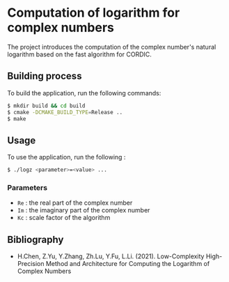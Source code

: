 # Computation of logarithm for complex numbers

The project introduces the computation of the complex number's natural logarithm based on the fast algorithm for CORDIC.

## Building process

To build the application, run the following commands:

```bash
$ mkdir build && cd build
$ cmake -DCMAKE_BUILD_TYPE=Release ..
$ make
```

## Usage

To use the application, run the following :

```bash
$ ./logz <parameter>=<value> ...
```

### Parameters

* `Re` : the real part of the complex number
* `Im` : the imaginary part of the complex number
* `Kc` : scale factor of the algorithm

## Bibliography

* H.Chen, Z.Yu, Y.Zhang, Zh.Lu, Y.Fu, L.Li. (2021). Low-Complexity High-Precision Method and Architecture for Computing the Logarithm of Complex Numbers
